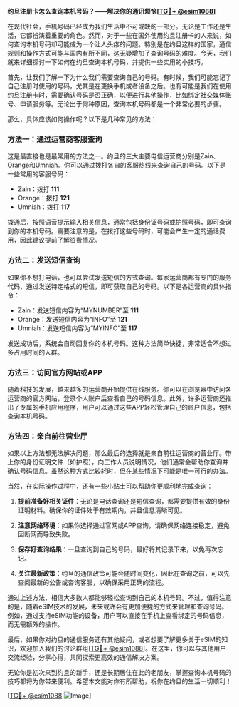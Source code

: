**约旦注册卡怎么查询本机号码？——解决你的通讯烦恼[[TG💪+ @esim1088](https://t.me/s/esim1088)]**

在现代社会，手机号码已经成为我们生活中不可或缺的一部分。无论是工作还是生活，它都扮演着重要的角色。然而，对于一些在国外使用约旦注册卡的人来说，如何查询本机号码却可能成为一个让人头疼的问题。特别是在约旦这样的国家，通信规则和操作方式可能与国内有所不同，这无疑增加了查询号码的难度。今天，我们就来详细探讨一下如何在约旦查询本机号码，并提供一些实用的小技巧。

首先，让我们了解一下为什么我们需要查询自己的号码。有时候，我们可能忘记了自己注册时使用的号码，尤其是在更换手机或者设备之后。也有可能是我们在使用约旦注册卡时，需要确认号码是否正确，以便进行其他操作，比如绑定社交媒体账号、申请服务等。无论出于何种原因，查询本机号码都是一个非常必要的步骤。

那么，具体应该如何操作呢？以下是几种常见的方法：

### 方法一：通过运营商客服查询

这是最直接也是最常用的方法之一。约旦的三大主要电信运营商分别是Zain、Orange和Umniah。你可以通过拨打各自的客服热线来查询自己的号码。以下是一些常用的客服号码：

- Zain：拨打 **111**
- Orange：拨打 **121**
- Umniah：拨打 **117**

拨通后，按照语音提示输入相关信息，通常包括身份证号码或护照号码，即可查询到你的本机号码。需要注意的是，在拨打这些号码时，可能会产生一定的通话费用，因此建议提前了解资费情况。

### 方法二：发送短信查询

如果你不想打电话，也可以尝试发送短信的方式查询。每家运营商都有专门的服务代码，通过发送特定格式的短信，即可获取自己的号码。以下是各运营商的具体指令：

- Zain：发送短信内容为“MYNUMBER”至 **111**
- Orange：发送短信内容为“INFO”至 **121**
- Umniah：发送短信内容为“MYINFO”至 **117**

发送成功后，系统会自动回复你的本机号码。这种方法简单快捷，非常适合不想过多占用时间的人群。

### 方法三：访问官方网站或APP

随着科技的发展，越来越多的运营商开始提供在线服务。你可以在浏览器中访问各运营商的官方网站，登录个人账户后查看自己的号码信息。此外，许多运营商还推出了专属的手机应用程序，用户可以通过这些APP轻松管理自己的账户信息，包括查询本机号码。

### 方法四：亲自前往营业厅

如果以上方法都无法解决问题，那么最后的选择就是亲自前往运营商的营业厅。带上你的身份证明文件（如护照），向工作人员说明情况，他们通常会帮助你查询并确认号码信息。虽然这种方式比较耗时，但在某些情况下可能是唯一可行的办法。

当然，在实际操作过程中，还有一些小贴士可以帮助你更顺利地完成查询：

1. **提前准备好相关证件**：无论是电话查询还是短信查询，都需要提供有效的身份证明材料。确保你的证件处于有效期内，并且信息清晰可见。
   
2. **注意网络环境**：如果你选择通过官网或APP查询，请确保网络连接稳定，避免因断网而导致失败。

3. **保存好查询结果**：一旦查询到自己的号码，最好将其记录下来，以免再次忘记。

4. **关注最新政策**：约旦的通信政策可能会随时间变化，因此在查询之前，可以先查阅最新的公告或咨询客服，以确保采用正确的流程。

通过上述方法，相信大多数人都能够轻松查询到自己的本机号码。不过，值得注意的是，随着eSIM技术的发展，未来或许会有更加便捷的方式来管理和查询号码。例如，通过支持eSIM功能的设备，用户可以直接在手机上查看绑定的号码信息，而无需额外的操作。

最后，如果你对约旦的通信服务还有其他疑问，或者想要了解更多关于eSIM的知识，欢迎加入我们的讨论群组[[TG💪+ @esim1088](https://t.me/s/esim1088)]。在这里，你可以与其他用户交流经验，分享心得，共同探索更高效的通信解决方案。

无论你是初次来到约旦的新手，还是长期居住在此的老朋友，掌握查询本机号码的技巧都将为你带来便利。希望本文能对你有所帮助，祝你在约旦的生活一切顺利！

[[TG💪+ @esim1088](https://t.me/s/esim1088) ![Image](https://i.postimg.cc/4NQfJmqS/Snipaste-2025-05-13-00-14-12.png)]